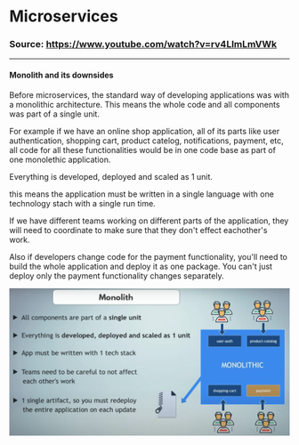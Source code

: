 # Microservices

### Source: https://www.youtube.com/watch?v=rv4LlmLmVWk


---

#### Monolith and its downsides

Before microservices, the standard way of developing applications was with a monolithic architecture. This means the whole code and all components was part of a single unit. 

For example if we have an online shop application, all of its parts like user authentication, shopping cart, product catelog, notifications, payment, etc, all code for all these functionalities would be in one code base as part of one monolethic application. 

Everything is developed, deployed and scaled as 1 unit. 

this means the application must be written in a single language with one technology stach with a single run time. 

If we have different teams working on different parts of the application, they will need to coordinate to make sure that they don't effect eachother's work. 

Also if developers change code for the payment functionality, you'll need to build the whole application and deploy it as one package. You can't just deploy only the payment functionality changes separately. 


<img src="images/image1.png" alt="Alt text" width="600">


























